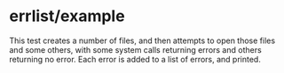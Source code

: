 errlist/example
===============

This test creates a number of files, and then attempts to open those files and some others, with some system calls returning errors and others returning no error.  Each error is added to a list of errors, and printed.
